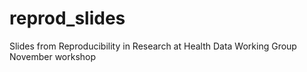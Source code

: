 # reprod_slides

Slides from Reproducibility in Research at Health Data Working Group November workshop
